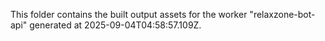 This folder contains the built output assets for the worker "relaxzone-bot-api" generated at 2025-09-04T04:58:57.109Z.